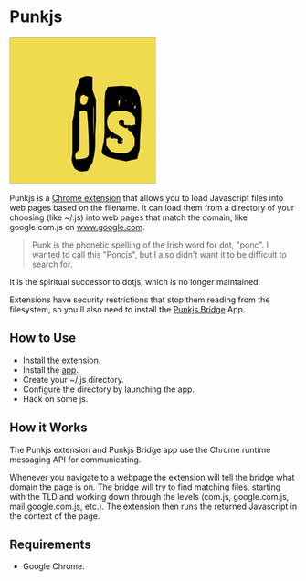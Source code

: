 # Punkjs

![](assets/logo-256.png)

Punkjs is a [Chrome extension](https://chrome.google.com/webstore/detail/dkjpmglejjkidbgnokkgkiablgbdabpk) that allows you to load Javascript files into web pages based on the filename. It can load them from a directory of your choosing (like ~/.js) into web pages that match the domain, like google.com.js on www.google.com.

> Punk is the phonetic spelling of the Irish word for dot, "ponc". I wanted to call this "Poncjs", but I also didn't want it to be difficult to search for.

It is the spiritual successor to dotjs, which is no longer maintained.

Extensions have security restrictions that stop them reading from the filesystem, so you'll also need to install the [Punkjs Bridge](https://chrome.google.com/webstore/detail/ecnapnimgoienbogbgcmchpgjbgeaobk) App.

## How to Use

* Install the [extension](https://chrome.google.com/webstore/detail/dkjpmglejjkidbgnokkgkiablgbdabpk).
* Install the [app](https://chrome.google.com/webstore/detail/ecnapnimgoienbogbgcmchpgjbgeaobk).
* Create your ~/.js directory.
* Configure the directory by launching the app.
* Hack on some js.

## How it Works

The Punkjs extension and Punkjs Bridge app use the Chrome runtime messaging API for communicating.

Whenever you navigate to a webpage the extension will tell the bridge what domain the page is on. The bridge will try to find matching files, starting with the TLD and working down through the levels (com.js, google.com.js, mail.google.com.js, etc.). The extension then runs the returned Javascript in the context of the page.

## Requirements

* Google Chrome.
